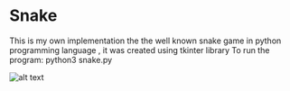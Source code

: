 # Snake
This is my own implementation the the well known snake game in python programming language , it was created using tkinter library 
To run the program: python3 snake.py


![alt text](https://github.com/abdulmalik29/Snake/main/screenshot.PNGraw=true)
